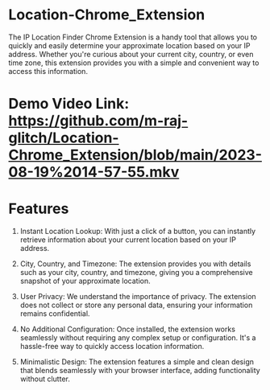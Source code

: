 # Location-Chrome_Extension
The IP Location Finder Chrome Extension is a handy tool that allows you to quickly and easily determine your approximate location based on your IP address. Whether you're curious about your current city, country, or even time zone, this extension provides you with a simple and convenient way to access this information.

# Demo Video Link: https://github.com/m-raj-glitch/Location-Chrome_Extension/blob/main/2023-08-19%2014-57-55.mkv

# Features
1. Instant Location Lookup: With just a click of a button, you can instantly retrieve information about your current location based on your IP address.

2. City, Country, and Timezone: The extension provides you with details such as your city, country, and timezone, giving you a comprehensive snapshot of your approximate location.

3. User Privacy: We understand the importance of privacy. The extension does not collect or store any personal data, ensuring your information remains confidential.

4. No Additional Configuration: Once installed, the extension works seamlessly without requiring any complex setup or configuration. It's a hassle-free way to quickly access location information.

5. Minimalistic Design: The extension features a simple and clean design that blends seamlessly with your browser interface, adding functionality without clutter.
